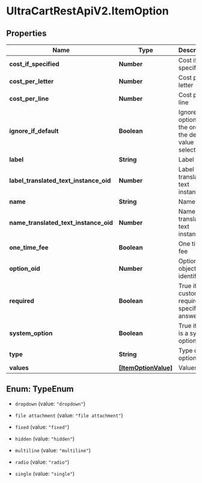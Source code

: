 # UltraCartRestApiV2.ItemOption

## Properties

Name | Type | Description | Notes
------------ | ------------- | ------------- | -------------
**cost_if_specified** | **Number** | Cost if specified | [optional] 
**cost_per_letter** | **Number** | Cost per letter | [optional] 
**cost_per_line** | **Number** | Cost per line | [optional] 
**ignore_if_default** | **Boolean** | Ignore this option on the order if the default value is selected | [optional] 
**label** | **String** | Label | [optional] 
**label_translated_text_instance_oid** | **Number** | Label translated text instance ID | [optional] 
**name** | **String** | Name | [optional] 
**name_translated_text_instance_oid** | **Number** | Name translated text instance ID | [optional] 
**one_time_fee** | **Boolean** | One time fee | [optional] 
**option_oid** | **Number** | Option object identifier | [optional] 
**required** | **Boolean** | True if the customer is required to specify an answer | [optional] 
**system_option** | **Boolean** | True if this is a system option | [optional] 
**type** | **String** | Type of option | [optional] 
**values** | [**[ItemOptionValue]**](ItemOptionValue.md) | Values | [optional] 



## Enum: TypeEnum


* `dropdown` (value: `"dropdown"`)

* `file attachment` (value: `"file attachment"`)

* `fixed` (value: `"fixed"`)

* `hidden` (value: `"hidden"`)

* `multiline` (value: `"multiline"`)

* `radio` (value: `"radio"`)

* `single` (value: `"single"`)




